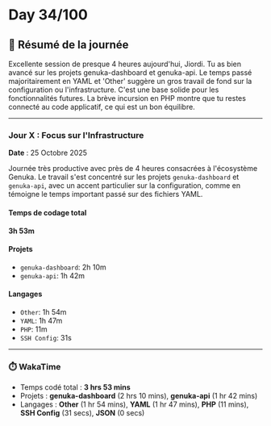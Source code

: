 # Day 34/100

## 🚀 Résumé de la journée
Excellente session de presque 4 heures aujourd'hui, Jiordi. Tu as bien avancé sur les projets genuka-dashboard et genuka-api. Le temps passé majoritairement en YAML et 'Other' suggère un gros travail de fond sur la configuration ou l'infrastructure. C'est une base solide pour les fonctionnalités futures. La brève incursion en PHP montre que tu restes connecté au code applicatif, ce qui est un bon équilibre.

---

### Jour X : Focus sur l'Infrastructure

**Date** : 25 Octobre 2025

Journée très productive avec près de 4 heures consacrées à l'écosystème Genuka. Le travail s'est concentré sur les projets `genuka-dashboard` et `genuka-api`, avec un accent particulier sur la configuration, comme en témoigne le temps important passé sur des fichiers YAML.

#### Temps de codage total
**3h 53m**

#### Projets
- `genuka-dashboard`: 2h 10m
- `genuka-api`: 1h 42m

#### Langages
- `Other`: 1h 54m
- `YAML`: 1h 47m
- `PHP`: 11m
- `SSH Config`: 31s

---
### ⏱️ WakaTime
- Temps codé total : **3 hrs 53 mins**
- Projets : **genuka-dashboard** (2 hrs 10 mins), **genuka-api** (1 hr 42 mins)
- Langages : **Other** (1 hr 54 mins), **YAML** (1 hr 47 mins), **PHP** (11 mins), **SSH Config** (31 secs), **JSON** (0 secs)

